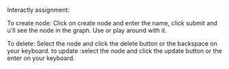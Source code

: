 Interactly assignment:

To create node: Click on create node and enter the name, click submit and u'll see the node in the graph. Use or play around with it.

To delete: Select the node and click the delete button or the backspace on your keyboard.
to update :select the node and click the update button or the enter on your keyboard.